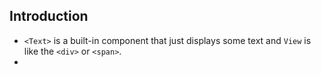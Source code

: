 ## Introduction
- `<Text>` is a built-in component that just displays some text and `View` is like the `<div>` or `<span>`.
- 